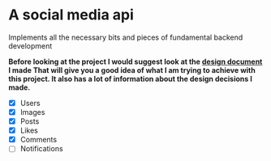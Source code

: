 # A social media api

Implements all the necessary bits and pieces of fundamental backend development

**Before looking at the project I would suggest look at the [design document](./Design_Document.md)
I made That will give you a good idea of what I am trying to achieve with this project.
It also has a lot of information about the design decisions I made.**

-   [x] Users
-   [x] Images
-   [x] Posts
-   [x] Likes
-   [x] Comments
-   [ ] Notifications
